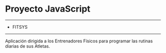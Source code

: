 # Proyecto JavaScript
___
* FITSYS
___
Aplicación dirigida a los Entrenadores Físicos para programar las rutinas diarias de sus Atletas.
